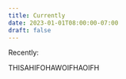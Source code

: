 ```yaml
---
title: Currently
date: 2023-01-01T08:00:00-07:00
draft: false
---
```


Recently:

THISAHIFOHAWOIFHAOIFH
